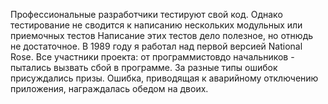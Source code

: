 Профессиональные разработчики тестируют свой код.
Однако тестирование не сводится к написанию нескольких модульных или приемочных тестов
Написание этих тестов дело полезное, но отнюдь не достаточное.
В 1989 году я работал над первой версией National Rose.
Все участники проекта: от программистовдо начальников - пытались вызвать сбой в программе.
За разные типы ошибок присуждались призы. Ошибка, приводящая к аварийному отключению приложения, награждалась обедом на двоих.